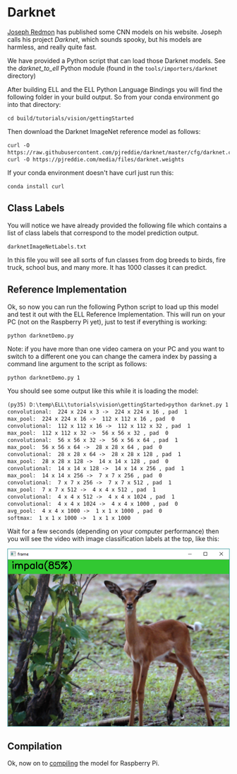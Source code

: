 
# Darknet

[Joseph Redmon](https://pjreddie.com/darknet/) has published some CNN models on his website.
Joseph calls his project *Darknet*, which sounds spooky, but his models are harmless, and really quite fast. 

We have provided a Python script that can load those Darknet models.
See the *darknet_to_ell* Python module (found in the `tools/importers/darknet` directory)

After building ELL and the ELL Python Language Bindings you will find the following folder in your build output.
So from your conda environment go into that directory:

    cd build/tutorials/vision/gettingStarted

Then download the Darknet ImageNet reference model as follows:

    curl -O https://raw.githubusercontent.com/pjreddie/darknet/master/cfg/darknet.cfg
    curl -O https://pjreddie.com/media/files/darknet.weights

If your conda environment doesn't have curl just run this:

    conda install curl

## Class Labels

You will notice we have already provided the following file which contains a list of class labels that correspond to the model prediction output.

    darknetImageNetLabels.txt

In this file you will see all sorts of fun classes from dog breeds to birds, fire truck, school bus, and many more.  It has 1000 classes it can predict.

## Reference Implementation

Ok, so now you can run the following Python script to load up this model and test it out with the ELL Reference Implementation.
This will run on your PC (not on the Raspberry Pi yet), just to test if everything is working:

    python darknetDemo.py

Note: if you have more than one video camera on your PC and you want to switch to a different one you can change the camera index by
passing a command line argument to the script as follows:

    python darknetDemo.py 1

You should see some output like this while it is loading the model:

    (py35) D:\temp\ELL\tutorials\vision\gettingStarted>python darknet.py 1
    convolutional:  224 x 224 x 3 ->  224 x 224 x 16 , pad  1
    max_pool:  224 x 224 x 16 ->  112 x 112 x 16 , pad  0
    convolutional:  112 x 112 x 16 ->  112 x 112 x 32 , pad  1
    max_pool:  112 x 112 x 32 ->  56 x 56 x 32 , pad  0
    convolutional:  56 x 56 x 32 ->  56 x 56 x 64 , pad  1
    max_pool:  56 x 56 x 64 ->  28 x 28 x 64 , pad  0
    convolutional:  28 x 28 x 64 ->  28 x 28 x 128 , pad  1
    max_pool:  28 x 28 x 128 ->  14 x 14 x 128 , pad  0
    convolutional:  14 x 14 x 128 ->  14 x 14 x 256 , pad  1
    max_pool:  14 x 14 x 256 ->  7 x 7 x 256 , pad  0
    convolutional:  7 x 7 x 256 ->  7 x 7 x 512 , pad  1
    max_pool:  7 x 7 x 512 ->  4 x 4 x 512 , pad  1
    convolutional:  4 x 4 x 512 ->  4 x 4 x 1024 , pad  1
    convolutional:  4 x 4 x 1024 ->  4 x 4 x 1000 , pad  0
    avg_pool:  4 x 4 x 1000 ->  1 x 1 x 1000 , pad  0
    softmax:  1 x 1 x 1000 ->  1 x 1 x 1000

Wait for a few seconds (depending on your computer performance) then you will see the video with image
classification labels at the top, like this:

![screenshot](Screenshot.png)

## Compilation

Ok, now on to [compiling](compiling.md) the model for Raspberry Pi.